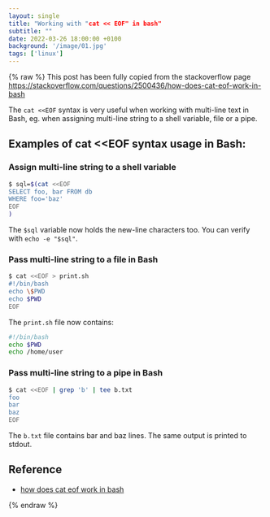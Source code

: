 ```yaml
---
layout: single
title: "Working with "cat << EOF" in bash"
subtitle: ""
date: 2022-03-26 18:00:00 +0100
background: '/image/01.jpg'
tags: ['linux']
---
```


{% raw %}
This post has been fully copied from the stackoverflow page https://stackoverflow.com/questions/2500436/how-does-cat-eof-work-in-bash

The ``cat <<EOF`` syntax is very useful when working with multi-line text in Bash, eg. when assigning multi-line string to a shell variable, file or a pipe.


## Examples of cat <<EOF syntax usage in Bash:
###  Assign multi-line string to a shell variable

````bash
$ sql=$(cat <<EOF
SELECT foo, bar FROM db
WHERE foo='baz'
EOF
)
````

The ``$sql`` variable now holds the new-line characters too. You can verify with ``echo -e "$sql"``.

###  Pass multi-line string to a file in Bash
````bash
$ cat <<EOF > print.sh
#!/bin/bash
echo \$PWD
echo $PWD
EOF
````

The ``print.sh`` file now contains:

````bash
#!/bin/bash
echo $PWD
echo /home/user
````

### Pass multi-line string to a pipe in Bash

````bash
$ cat <<EOF | grep 'b' | tee b.txt
foo
bar
baz
EOF
````

The ``b.txt`` file contains bar and baz lines. The same output is printed to stdout.

## Reference
- [how does cat eof work in bash](https://stackoverflow.com/questions/2500436/how-does-cat-eof-work-in-bash)

{% endraw %}
